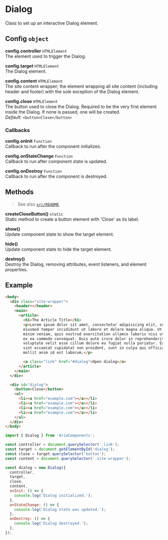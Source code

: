 Dialog
======

Class to set up an interactive Dialog element.

## Config `object`

**config.controller** `HTMLElement`  
The element used to trigger the Dialog.

**config.target** `HTMLElement`  
The Dialog element.

**config.content** `HTMLElement`  
The site content wrapper; the element wrapping all site content (including 
header and footer) with the sole exception of the Dialog element.

**config.close** `HTMLElement`  
The button used to close the Dialog. Required to be the very first element 
inside the Dialog. If none is passed, one will be created.  
_Default:_ `<button>Close</button>`

### Callbacks

**config.onInit** `Function`  
Callback to run after the component initializes.

**config.onStateChange** `Function`  
Callback to run after component state is updated.

**config.onDestroy** `Function`  
Callback to run after the component is destroyed.

## Methods

> See also [`src/README`](../).

**createCloseButton()**  `static`  
Static method to create a button element with 'Close' as its label.

**show()**  
Update component state to show the target element.

**hide()**  
Update component state to hide the target element.

**destroy()**  
Destroy the Dialog, removing attributes, event listeners, and element properties.

## Example

```html
<body>
  <div class="site-wrapper">
    <header></header>
    <main>
      <article>
        <h1>The Article Title</h1>
        <p>Lorem ipsum dolor sit amet, consectetur adipisicing elit, sed do
        eiusmod tempor incididunt ut labore et dolore magna aliqua. Ut enim ad
        minim veniam, quis nostrud exercitation ullamco laboris nisi ut aliquip
        ex ea commodo consequat. Duis aute irure dolor in reprehenderit in
        voluptate velit esse cillum dolore eu fugiat nulla pariatur. Excepteur
        sint occaecat cupidatat non proident, sunt in culpa qui officia deserunt
        mollit anim id est laborum.</p>

        <a class="link" href="#dialog">Open dialog</a>
      </article>
    </main>
  </div>

  <div id="dialog">
    <button>Close</button>
    <ul>
      <li><a href="example.com"></a></li>
      <li><a href="example.com"></a></li>
      <li><a href="example.com"></a></li>
      <li><a href="example.com"></a></li>
    </ul>
  </div>
</body>
```

```javascript
import { Dialog } from 'AriaComponents';

const controller = document.querySelector('.link');
const target = document.getElementById('dialog');
const close = target.querySelector('button');
const content = document.querySelector('.site-wrapper');

const dialog = new Dialog({
  controller,
  target,
  close,
  content,
  onInit: () => {
    console.log('Dialog initialized.');
  },
  onStateChange: () => {
    console.log('Dialog state was updated.');
  },
  onDestroy: () => {
    console.log('Dialog destroyed.');
  },
});
```

